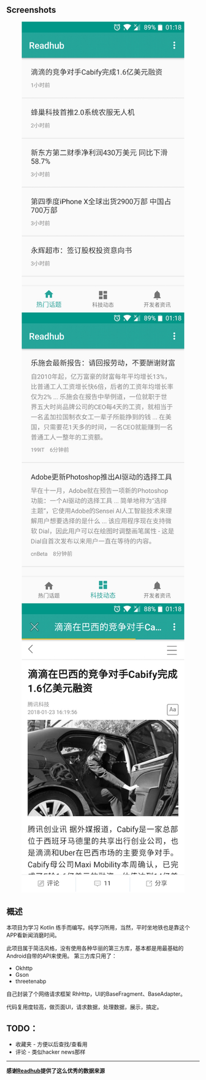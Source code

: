 Screenshots
---
<figure class="half">
<img src="pic/screenshots_1.jpeg">
<img src="pic/screenshots_2.jpeg">
<img src="pic/screenshots_3.jpeg">
</figure>

概述
---
本项目为学习 Kotlin 练手而编写。纯学习所用，当然，平时坐地铁也是靠这个APP看新闻消磨时间。

此项目属于简洁风格，没有使用各种华丽的第三方库，基本都是用最基础的Android自带的API来使用。
第三方库只用了：
- Okhttp
- Gson
- threetenabp

自己封装了个网络请求框架 RhHttp，UI的BaseFragment、BaseAdapter。

代码复用度较高，做页面UI，请求数据，处理数据，展示，搞定。

TODO：
---
- 收藏夹 - 方便以后查找/查看用
- 评论 - 类似hacker news那样

---

**感谢[Readhub](https://readhub.me/)提供了这么优秀的数据来源**
